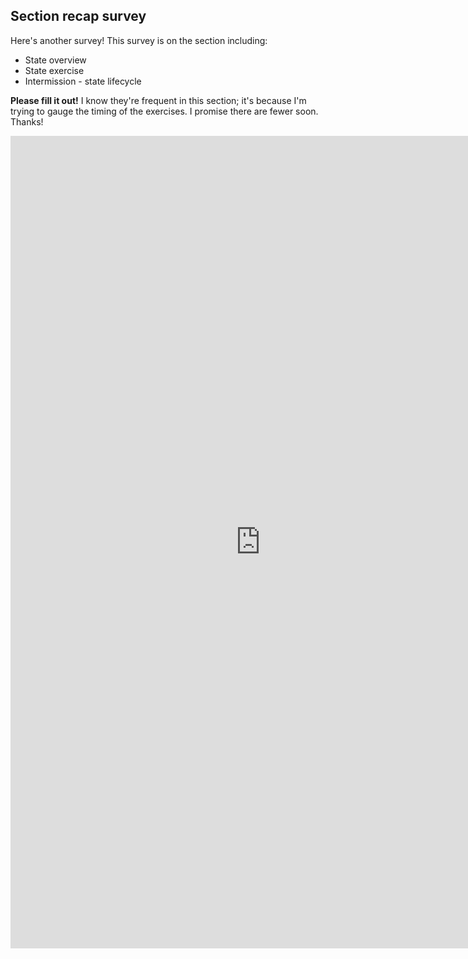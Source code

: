 ## Section recap survey

Here's another survey! This survey is on the section including:

- State overview
- State exercise
- Intermission - state lifecycle

**Please fill it out!** I know they're frequent in this section; it's because I'm trying to gauge the timing of the exercises. I promise there are fewer soon. Thanks!

<iframe src="https://docs.google.com/forms/d/e/1FAIpQLSe99R6EPoGB8XHCh4KxkodAcAjkIcKWO3hD5gTpc3j2j48JwA/viewform?usp=pp_url&entry.458125279=State+overview,+exercise,+and+lifecycle&entry.1739026210&embedded=true" width=800" height="1300" frameborder="0" marginheight="0" marginwidth="0">Loading...</iframe>
